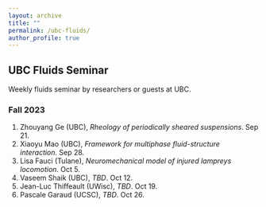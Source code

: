 ```yaml
---
layout: archive
title: ""
permalink: /ubc-fluids/
author_profile: true
---
```


## UBC Fluids Seminar
Weekly fluids seminar by researchers or guests at UBC.

### Fall 2023

1. Zhouyang Ge (UBC), *Rheology of periodically sheared suspensions*. Sep 21.
2. Xiaoyu Mao (UBC), *Framework for multiphase fluid-structure interaction*. Sep 28.
3. Lisa Fauci (Tulane), *Neuromechanical model of injured lampreys locomotion*. Oct 5.
4. Vaseem Shaik (UBC), *TBD*. Oct 12.
5. Jean-Luc Thiffeault (UWisc), *TBD*. Oct 19.
6. Pascale Garaud (UCSC), *TBD*. Oct 26.
